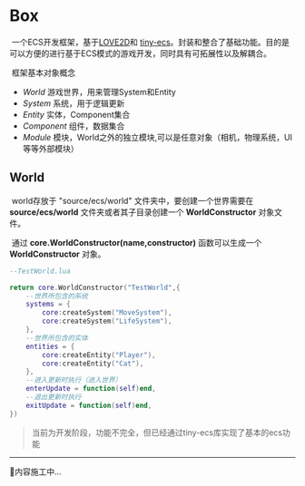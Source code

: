 # Box

​	一个ECS开发框架，基于[LOVE2D](https://love2d.org)和 [tiny-ecs](https://github.com/bakpakin/tiny-ecs.git)。封装和整合了基础功能。目的是可以方便的进行基于ECS模式的游戏开发，同时具有可拓展性以及解耦合。

​	框架基本对象概念

- *World*    游戏世界，用来管理System和Entity
- *System*    系统，用于逻辑更新
- *Entity*     实体，Component集合
- *Component*     组件，数据集合
- *Module*    模块，World之外的独立模块,可以是任意对象（相机，物理系统，UI等等外部模块）

## World

​        world存放于 "source/ecs/world" 文件夹中，要创建一个世界需要在 **source/ecs/world** 文件夹或者其子目录创建一个 **WorldConstructor** 对象文件。

​        通过 **core.WorldConstructor(name,constructor)** 函数可以生成一个 **WorldConstructor** 对象。

```lua
--TestWorld.lua

return core.WorldConstructor("TestWorld",{
    --世界所包含的系统
	systems = { 
    	core:createSystem("MoveSystem"),
        core:createSystem("LifeSystem"),
    },
    --世界所包含的实体
    entities = {
        core:createEntity("Player"),  
        core:createEntity("Cat"),
    },
    --进入更新时执行（进入世界）
    enterUpdate = function(self)end,
    --退出更新时执行
    exitUpdate = function(self)end,    
})
```



> 当前为开发阶段，功能不完全，但已经通过tiny-ecs库实现了基本的ecs功能

------



🔨内容施工中...